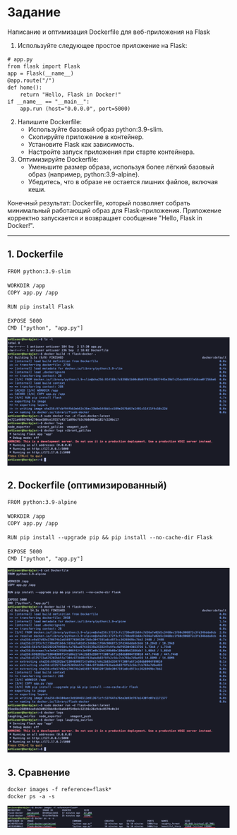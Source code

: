 # Задание
Написание и оптимизация Dockerfile для веб-приложения на Flask
1. Используйте следующее простое приложение на Flask:
```
# app.py 
from flask import Flask 
app = Flask(__name__)
@app.route("/")
def home():
	return "Hello, Flask in Docker!" 
if __name__ == "__main__":
	app.run (host="0.0.0.0", port=5000)
```
2. Напишите Dockerfile:
	- Используйте базовый образ python:3.9-slim.
	- Скопируйте приложение в контейнер.
	- Установите Flask как зависимость.
	- Настройте запуск приложения при старте контейнера.
3. Оптимизируйте Dockerfile:
	- Уменьшите размер образа, используя более лёгкий базовый образ (например, python:3.9-alpine). 
	- Убедитесь, что в образе не остается лишних файлов, включая кеши.

Конечный результат: Dockerfile, который позволяет собрать минимальный работающий образ для Flask-приложения. Приложение корректно запускается и возвращает сообщение "Hello, Flask in Docker!".

---
## 1. Dockerfile 
```
FROM python:3.9-slim

WORKDIR /app
COPY app.py /app

RUN pip install Flask

EXPOSE 5000
CMD ["python", "app.py"]
```
![CleanShot 2025-09-02 at 19.03.24.png](Files/CleanShot%202025-09-02%20at%2019.03.24.png)
## 2. Dockerfile (оптимизированный)
```
FROM python:3.9-alpine

WORKDIR /app
COPY app.py /app

RUN pip install --upgrade pip && pip install --no-cache-dir Flask

EXPOSE 5000
CMD ["python", "app.py"]
```
![CleanShot 2025-09-02 at 19.11.34.png](Files/CleanShot%202025-09-02%20at%2019.11.34.png)
## 3. Сравнение 
```
docker images -f reference=flask*
docker ps -a -s
```
![CleanShot 2025-09-02 at 19.28.10.png](Files/CleanShot%202025-09-02%20at%2019.28.10.png)
